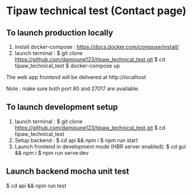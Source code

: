 #  Tipaw technical test (Contact page)

## To launch production locally 
1. Install docker-compose  : https://docs.docker.com/compose/install/
2. launch terminal : 
$ git clone https://github.com/damioune123/tipaw_technical_test.git 
$ cd tipaw_technical_test
$ docker-compose up 

The web app frontend will be delivered at http://localhost

Note : make sure both port 80 and 27017 are available.

## To launch development setup
1. launch terminal : 
$ git clone https://github.com/damioune123/tipaw_technical_test.git 
$ cd tipaw_technical_test
2. Setup backend :
$ cd api && npm i
$ npm run start
3. Launch frontend in development mode (HBR server enabled):
$ cd gui && npm i
$ npm run serve:dev

## Launch backend mocha unit test
$ cd api && npm run test
